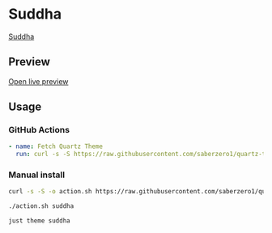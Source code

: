 # Suddha

[Suddha](#)

## Preview

[Open live preview](https://quartz-themes.github.io/suddha/)

## Usage

### GitHub Actions

```yaml
- name: Fetch Quartz Theme
  run: curl -s -S https://raw.githubusercontent.com/saberzero1/quartz-themes/master/action.sh | bash -s -- suddha
```

### Manual install

```bash
curl -s -S -o action.sh https://raw.githubusercontent.com/saberzero1/quartz-themes/master/action.sh

./action.sh suddha
```

```bash
just theme suddha
```
